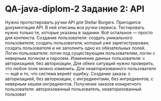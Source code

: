 # QA-java-diplom-2 Задание 2: API
Нужно протестировать ручки API для Stellar Burgers.
Пригодится документация API. В ней описаны все ручки сервиса. Тестировать нужно только те, которые указаны в задании. Всё остальное — просто для контекста.
Создание пользователя:
создать уникального пользователя;
создать пользователя, который уже зарегистрирован;
создать пользователя и не заполнить одно из обязательных полей.
Логин пользователя:
логин под существующим пользователем,
логин с неверным логином и паролем.
Изменение данных пользователя:
с авторизацией,
без авторизации,
Для обеих ситуаций нужно проверить, что любое поле можно изменить. Для неавторизованного пользователя — ещё и то, что система вернёт ошибку.
Создание заказа:
с авторизацией,
без авторизации,
с ингредиентами,
без ингредиентов,
с неверным хешем ингредиентов.
Получение заказов конкретного пользователя:
авторизованный пользователь,
неавторизованный пользоват
